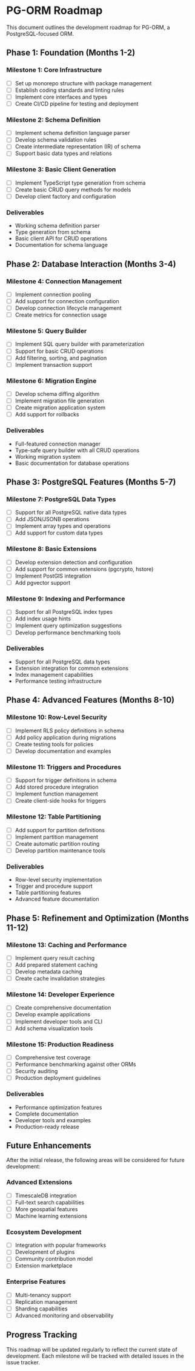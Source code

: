 # PG-ORM Roadmap

This document outlines the development roadmap for PG-ORM, a PostgreSQL-focused ORM.

## Phase 1: Foundation (Months 1-2)

### Milestone 1: Core Infrastructure
- [ ] Set up monorepo structure with package management
- [ ] Establish coding standards and linting rules
- [ ] Implement core interfaces and types
- [ ] Create CI/CD pipeline for testing and deployment

### Milestone 2: Schema Definition
- [ ] Implement schema definition language parser
- [ ] Develop schema validation rules
- [ ] Create intermediate representation (IR) of schema
- [ ] Support basic data types and relations

### Milestone 3: Basic Client Generation
- [ ] Implement TypeScript type generation from schema
- [ ] Create basic CRUD query methods for models
- [ ] Develop client factory and configuration

### Deliverables
- Working schema definition parser
- Type generation from schema
- Basic client API for CRUD operations
- Documentation for schema language

## Phase 2: Database Interaction (Months 3-4)

### Milestone 4: Connection Management
- [ ] Implement connection pooling
- [ ] Add support for connection configuration
- [ ] Develop connection lifecycle management
- [ ] Create metrics for connection usage

### Milestone 5: Query Builder
- [ ] Implement SQL query builder with parameterization
- [ ] Support for basic CRUD operations
- [ ] Add filtering, sorting, and pagination
- [ ] Implement transaction support

### Milestone 6: Migration Engine
- [ ] Develop schema diffing algorithm
- [ ] Implement migration file generation
- [ ] Create migration application system
- [ ] Add support for rollbacks

### Deliverables
- Full-featured connection manager
- Type-safe query builder with all CRUD operations
- Working migration system
- Basic documentation for database operations

## Phase 3: PostgreSQL Features (Months 5-7)

### Milestone 7: PostgreSQL Data Types
- [ ] Support for all PostgreSQL native data types
- [ ] Add JSON/JSONB operations
- [ ] Implement array types and operations
- [ ] Add support for custom data types

### Milestone 8: Basic Extensions
- [ ] Develop extension detection and configuration
- [ ] Add support for common extensions (pgcrypto, hstore)
- [ ] Implement PostGIS integration
- [ ] Add pgvector support

### Milestone 9: Indexing and Performance
- [ ] Support for all PostgreSQL index types
- [ ] Add index usage hints
- [ ] Implement query optimization suggestions
- [ ] Develop performance benchmarking tools

### Deliverables
- Support for all PostgreSQL data types
- Extension integration for common extensions
- Index management capabilities
- Performance testing infrastructure

## Phase 4: Advanced Features (Months 8-10)

### Milestone 10: Row-Level Security
- [ ] Implement RLS policy definitions in schema
- [ ] Add policy application during migrations
- [ ] Create testing tools for policies
- [ ] Develop documentation and examples

### Milestone 11: Triggers and Procedures
- [ ] Support for trigger definitions in schema
- [ ] Add stored procedure integration
- [ ] Implement function management
- [ ] Create client-side hooks for triggers

### Milestone 12: Table Partitioning
- [ ] Add support for partition definitions
- [ ] Implement partition management
- [ ] Create automatic partition routing
- [ ] Develop partition maintenance tools

### Deliverables
- Row-level security implementation
- Trigger and procedure support
- Table partitioning features
- Advanced feature documentation

## Phase 5: Refinement and Optimization (Months 11-12)

### Milestone 13: Caching and Performance
- [ ] Implement query result caching
- [ ] Add prepared statement caching
- [ ] Develop metadata caching
- [ ] Create cache invalidation strategies

### Milestone 14: Developer Experience
- [ ] Create comprehensive documentation
- [ ] Develop example applications
- [ ] Implement developer tools and CLI
- [ ] Add schema visualization tools

### Milestone 15: Production Readiness
- [ ] Comprehensive test coverage
- [ ] Performance benchmarking against other ORMs
- [ ] Security auditing
- [ ] Production deployment guidelines

### Deliverables
- Performance optimization features
- Complete documentation
- Developer tools and examples
- Production-ready release

## Future Enhancements

After the initial release, the following areas will be considered for future development:

### Advanced Extensions
- [ ] TimescaleDB integration
- [ ] Full-text search capabilities
- [ ] More geospatial features
- [ ] Machine learning extensions

### Ecosystem Development
- [ ] Integration with popular frameworks
- [ ] Development of plugins
- [ ] Community contribution model
- [ ] Extension marketplace

### Enterprise Features
- [ ] Multi-tenancy support
- [ ] Replication management
- [ ] Sharding capabilities
- [ ] Advanced monitoring and observability

## Progress Tracking

This roadmap will be updated regularly to reflect the current state of development. Each milestone will be tracked with detailed issues in the issue tracker. 